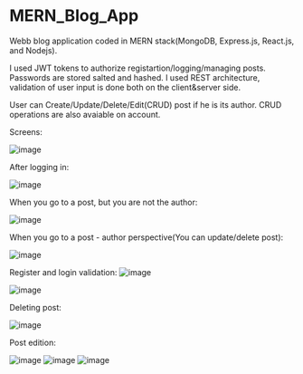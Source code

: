 # MERN_Blog_App
Webb blog application coded in MERN stack(MongoDB, Express.js, React.js, and Nodejs).

I used JWT tokens to authorize registartion/logging/managing posts.
Passwords are stored salted and hashed.
I used REST architecture, validation of user input is done both on the client&server side.

User can Create/Update/Delete/Edit(CRUD) post if he is its author.
CRUD operations are also avaiable on account.

Screens:

![image](https://github.com/UncleLary/MERN_Blog_App/assets/86026549/24f1248d-5684-437b-8be6-043a9b187aa8)

After logging in:

![image](https://github.com/UncleLary/MERN_Blog_App/assets/86026549/8544196c-8153-45e6-8991-0c153fc43da6)

When you go to a post, but you are not the author:

![image](https://github.com/UncleLary/MERN_Blog_App/assets/86026549/655ffae6-6654-46c1-82f4-a96d83c2a962)


When you go to a post - author perspective(You can update/delete post):

![image](https://github.com/UncleLary/MERN_Blog_App/assets/86026549/e98231fd-ff0b-4103-a9a1-4ef1ca55bfa3)

Register and login validation:
![image](https://github.com/UncleLary/MERN_Blog_App/assets/86026549/aad49452-32e2-4023-9603-565491800626)

![image](https://github.com/UncleLary/MERN_Blog_App/assets/86026549/0a6e9f21-0e81-4cbc-a05d-d97b640804e2)

Deleting post:

![image](https://github.com/UncleLary/MERN_Blog_App/assets/86026549/d915e95e-cbec-43e3-918f-e749845bf888)

Post edition:

![image](https://github.com/UncleLary/MERN_Blog_App/assets/86026549/310f2ca3-cdb9-4480-9a7d-bb1d96026183)
![image](https://github.com/UncleLary/MERN_Blog_App/assets/86026549/354ded24-d10f-45a6-8ef9-b2cdf8468820)
![image](https://github.com/UncleLary/MERN_Blog_App/assets/86026549/c15d712d-3654-4f6a-be7c-57830c1a2193)



